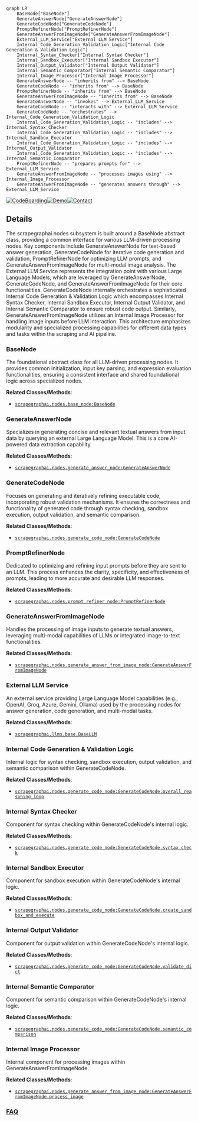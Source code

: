 ```mermaid
graph LR
    BaseNode["BaseNode"]
    GenerateAnswerNode["GenerateAnswerNode"]
    GenerateCodeNode["GenerateCodeNode"]
    PromptRefinerNode["PromptRefinerNode"]
    GenerateAnswerFromImageNode["GenerateAnswerFromImageNode"]
    External_LLM_Service["External LLM Service"]
    Internal_Code_Generation_Validation_Logic["Internal Code Generation & Validation Logic"]
    Internal_Syntax_Checker["Internal Syntax Checker"]
    Internal_Sandbox_Executor["Internal Sandbox Executor"]
    Internal_Output_Validator["Internal Output Validator"]
    Internal_Semantic_Comparator["Internal Semantic Comparator"]
    Internal_Image_Processor["Internal Image Processor"]
    GenerateAnswerNode -- "inherits from" --> BaseNode
    GenerateCodeNode -- "inherits from" --> BaseNode
    PromptRefinerNode -- "inherits from" --> BaseNode
    GenerateAnswerFromImageNode -- "inherits from" --> BaseNode
    GenerateAnswerNode -- "invokes" --> External_LLM_Service
    GenerateCodeNode -- "interacts with" --> External_LLM_Service
    GenerateCodeNode -- "orchestrates" --> Internal_Code_Generation_Validation_Logic
    Internal_Code_Generation_Validation_Logic -- "includes" --> Internal_Syntax_Checker
    Internal_Code_Generation_Validation_Logic -- "includes" --> Internal_Sandbox_Executor
    Internal_Code_Generation_Validation_Logic -- "includes" --> Internal_Output_Validator
    Internal_Code_Generation_Validation_Logic -- "includes" --> Internal_Semantic_Comparator
    PromptRefinerNode -- "prepares prompts for" --> External_LLM_Service
    GenerateAnswerFromImageNode -- "processes images using" --> Internal_Image_Processor
    GenerateAnswerFromImageNode -- "generates answers through" --> External_LLM_Service
```

[![CodeBoarding](https://img.shields.io/badge/Generated%20by-CodeBoarding-9cf?style=flat-square)](https://github.com/CodeBoarding/GeneratedOnBoardings)[![Demo](https://img.shields.io/badge/Try%20our-Demo-blue?style=flat-square)](https://www.codeboarding.org/demo)[![Contact](https://img.shields.io/badge/Contact%20us%20-%20contact@codeboarding.org-lightgrey?style=flat-square)](mailto:contact@codeboarding.org)

## Details

The scrapegraphai.nodes subsystem is built around a BaseNode abstract class, providing a common interface for various LLM-driven processing nodes. Key components include GenerateAnswerNode for text-based answer generation, GenerateCodeNode for iterative code generation and validation, PromptRefinerNode for optimizing LLM prompts, and GenerateAnswerFromImageNode for multi-modal image analysis. The External LLM Service represents the integration point with various Large Language Models, which are leveraged by GenerateAnswerNode, GenerateCodeNode, and GenerateAnswerFromImageNode for their core functionalities. GenerateCodeNode internally orchestrates a sophisticated Internal Code Generation & Validation Logic which encompasses Internal Syntax Checker, Internal Sandbox Executor, Internal Output Validator, and Internal Semantic Comparator to ensure robust code output. Similarly, GenerateAnswerFromImageNode utilizes an Internal Image Processor for handling image inputs before LLM interaction. This architecture emphasizes modularity and specialized processing capabilities for different data types and tasks within the scraping and AI pipeline.

### BaseNode
The foundational abstract class for all LLM-driven processing nodes. It provides common initialization, input key parsing, and expression evaluation functionalities, ensuring a consistent interface and shared foundational logic across specialized nodes.


**Related Classes/Methods**:

- <a href="https://github.com/ScrapeGraphAI/Scrapegraph-ai/blob/main/scrapegraphai/nodes/base_node.py" target="_blank" rel="noopener noreferrer">`scrapegraphai.nodes.base_node:BaseNode`</a>


### GenerateAnswerNode
Specializes in generating concise and relevant textual answers from input data by querying an external Large Language Model. This is a core AI-powered data extraction capability.


**Related Classes/Methods**:

- <a href="https://github.com/ScrapeGraphAI/Scrapegraph-ai/blob/main/scrapegraphai/nodes/generate_answer_node.py" target="_blank" rel="noopener noreferrer">`scrapegraphai.nodes.generate_answer_node:GenerateAnswerNode`</a>


### GenerateCodeNode
Focuses on generating and iteratively refining executable code, incorporating robust validation mechanisms. It ensures the correctness and functionality of generated code through syntax checking, sandbox execution, output validation, and semantic comparison.


**Related Classes/Methods**:

- <a href="https://github.com/ScrapeGraphAI/Scrapegraph-ai/blob/main/scrapegraphai/nodes/generate_code_node.py" target="_blank" rel="noopener noreferrer">`scrapegraphai.nodes.generate_code_node:GenerateCodeNode`</a>


### PromptRefinerNode
Dedicated to optimizing and refining input prompts before they are sent to an LLM. This process enhances the clarity, specificity, and effectiveness of prompts, leading to more accurate and desirable LLM responses.


**Related Classes/Methods**:

- <a href="https://github.com/ScrapeGraphAI/Scrapegraph-ai/blob/main/scrapegraphai/nodes/prompt_refiner_node.py" target="_blank" rel="noopener noreferrer">`scrapegraphai.nodes.prompt_refiner_node:PromptRefinerNode`</a>


### GenerateAnswerFromImageNode
Handles the processing of image inputs to generate textual answers, leveraging multi-modal capabilities of LLMs or integrated image-to-text functionalities.


**Related Classes/Methods**:

- <a href="https://github.com/ScrapeGraphAI/Scrapegraph-ai/blob/main/scrapegraphai/nodes/generate_answer_from_image_node.py" target="_blank" rel="noopener noreferrer">`scrapegraphai.nodes.generate_answer_from_image_node:GenerateAnswerFromImageNode`</a>


### External LLM Service
An external service providing Large Language Model capabilities (e.g., OpenAI, Groq, Azure, Gemini, Ollama) used by the processing nodes for answer generation, code generation, and multi-modal tasks.


**Related Classes/Methods**:

- <a href="https://github.com/ScrapeGraphAI/Scrapegraph-ai/blob/main/" target="_blank" rel="noopener noreferrer">`scrapegraphai.llms.base.BaseLLM`</a>


### Internal Code Generation & Validation Logic
Internal logic for syntax checking, sandbox execution, output validation, and semantic comparison within GenerateCodeNode.


**Related Classes/Methods**:

- <a href="https://github.com/ScrapeGraphAI/Scrapegraph-ai/blob/main/" target="_blank" rel="noopener noreferrer">`scrapegraphai.nodes.generate_code_node:GenerateCodeNode.overall_reasoning_loop`</a>


### Internal Syntax Checker
Component for syntax checking within GenerateCodeNode's internal logic.


**Related Classes/Methods**:

- <a href="https://github.com/ScrapeGraphAI/Scrapegraph-ai/blob/main/" target="_blank" rel="noopener noreferrer">`scrapegraphai.nodes.generate_code_node:GenerateCodeNode.syntax_check`</a>


### Internal Sandbox Executor
Component for sandbox execution within GenerateCodeNode's internal logic.


**Related Classes/Methods**:

- <a href="https://github.com/ScrapeGraphAI/Scrapegraph-ai/blob/main/" target="_blank" rel="noopener noreferrer">`scrapegraphai.nodes.generate_code_node:GenerateCodeNode.create_sandbox_and_execute`</a>


### Internal Output Validator
Component for output validation within GenerateCodeNode's internal logic.


**Related Classes/Methods**:

- <a href="https://github.com/ScrapeGraphAI/Scrapegraph-ai/blob/main/" target="_blank" rel="noopener noreferrer">`scrapegraphai.nodes.generate_code_node:GenerateCodeNode.validate_dict`</a>


### Internal Semantic Comparator
Component for semantic comparison within GenerateCodeNode's internal logic.


**Related Classes/Methods**:

- <a href="https://github.com/ScrapeGraphAI/Scrapegraph-ai/blob/main/" target="_blank" rel="noopener noreferrer">`scrapegraphai.nodes.generate_code_node:GenerateCodeNode.semantic_comparison`</a>


### Internal Image Processor
Internal component for processing images within GenerateAnswerFromImageNode.


**Related Classes/Methods**:

- <a href="https://github.com/ScrapeGraphAI/Scrapegraph-ai/blob/main/" target="_blank" rel="noopener noreferrer">`scrapegraphai.nodes.generate_answer_from_image_node:GenerateAnswerFromImageNode.process_image`</a>




### [FAQ](https://github.com/CodeBoarding/GeneratedOnBoardings/tree/main?tab=readme-ov-file#faq)
